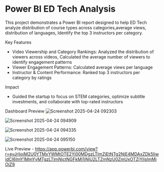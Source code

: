 # Power BI ED Tech Analysis
This project demonstrates a Power BI report designed to help ED Tech analyze distribution of course types across categories,average views, distribution of languages,
Identify the top 3 instructors per category.

Key Features 
-  Video Viewership and Category Rankings: Analyzed the distribution of viewers across videos, Calculated the average number of viewers to identify engagement patterns
-  Viewer Engagement Patterns: Calculated average views per language
-  Instructor & Content Performance: Ranked top 3 instructors per category by ratings
  
Impact
-  Guided the startup to focus on STEM categories, optimize subtitle investments, and collaborate with top-rated instructors

Dashboard Preview 
![Screenshot 2025-04-24 092303](https://github.com/user-attachments/assets/4f359187-76ad-4779-b1e1-de47b17e4732)

![Screenshot 2025-04-24 094909](https://github.com/user-attachments/assets/27b4355a-5eb5-4bc5-8165-5900fc488a5e)

![Screenshot 2025-04-24 094335](https://github.com/user-attachments/assets/721d8910-6dca-4b17-87ce-12a14bfeb8c5)

![Screenshot 2025-04-24 095150](https://github.com/user-attachments/assets/cdf0f0a9-9320-4e92-87a2-1db2993d17a9)





Live Preview - 
https://app.powerbi.com/view?r=eyJrIjoiM2U0YTMxYWMtOTE2Yi00MDgzLTlmZjEtNTg2NjE4MDAxZDk5IiwidCI6ImY1MmYyMTgzLTlmNjctNGFkMi1iNjU2LTZmNzU0ZmUxOTZjYiIsImMiOjZ9
